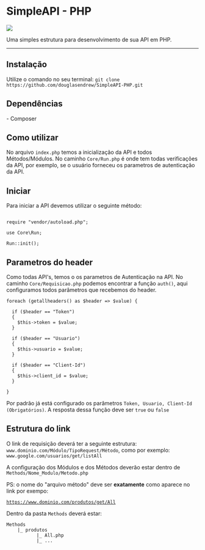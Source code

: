 <h1>SimpleAPI - PHP</h1>

<div>
<img src="https://img.shields.io/static/v1?label=PHP&message=Projeto em desenvolvimento&color=blue&style=for-the-badge&logo=PHP"/>
</div>

<p>Uma simples estrutura para desenvolvimento de sua API em PHP.</p>
<hr>

<h2>Instalação</h2>
<p>Utilize o comando no seu terminal: <code>git clone https://github.com/douglasendrew/SimpleAPI-PHP.git</code>
  
<h2>Dependências</h2>
<p>- Composer</p>

<h2>Como utilizar</h2>
<p>No arquivo <code>index.php</code> temos a inicialização da API e todos Métodos/Módulos. No caminho <code>Core/Run.php</code> é onde tem todas verificações da API, por exemplo, se o usuário forneceu os parametros de autenticação da API.</p>

<h2>Iniciar</h2>
<p>Para iniciar a API devemos utilizar o seguinte método:</p>

```` 

require "vendor/autoload.php";
  
use Core\Run;

Run::init();

````

<h2>Parametros do header</h2>
<p>Como todas API's, temos o os parametros de Autenticação na API. No caminho <code>Core/Requisicao.php</code> podemos encontrar a função <code>auth()</code>, aqui configuramos todos parâmetros que recebemos do header.</p>

```` 
foreach (getallheaders() as $header => $value) {

  if ($header == "Token")
  {
    $this->token = $value;
  }

  if ($header == "Usuario")
  {
    $this->usuario = $value;
  }

  if ($header == "Client-Id")
  {
    $this->client_id = $value;
  }
  
}

````

<p>Por padrão já está configurado os parâmetros <code>Token, Usuario, Client-Id (Obrigatórios)</code>. A resposta dessa função deve ser <code>true</code> ou <code>false</code>
  
<h2>Estrutura do link</h2>
<p>O link de requisição deverá ter a seguinte estrutura: <code>www.dominio.com/Módulo/TipoRequest/Método</code>, como por exemplo: <code>www.google.com/usuarios/get/listAll</code></p>

<p>A configuração dos Módulos e dos Métodos deverão estar dentro de <code>Methods/Nome_Modulo/Metodo.php</code></p>
<div>PS: o nome do "arquivo método" deve ser <b>exatamente</b> como aparece no link por exempo: </div>

<code>https://www.dominio.com/produtos/get/All</code>

<div>Dentro da pasta <code>Methods</code> deverá estar:</div>

```` 
Methods
    |_ produtos 
           |_ All.php
           |_ ...
````
